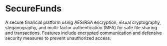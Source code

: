 # SecureFunds
A secure financial platform using AES/RSA encryption, visual cryptography, steganography, and multi-factor authentication (MFA) for safe file sharing and transactions. Features include encrypted communication and defensive security measures to prevent unauthorized access.
